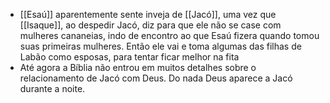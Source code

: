 - [[Esaú]] aparentemente sente inveja de [[Jacó]], uma vez que [[Isaque]], ao despedir Jacó, diz para que ele não se case com mulheres cananeias, indo de encontro ao que Esaú fizera quando tomou suas primeiras mulheres. Então ele vai e toma algumas das filhas de Labão como esposas, para tentar ficar melhor na fita
- Até agora a Bíblia não entrou em muitos detalhes sobre o relacionamento de Jacó com Deus. Do nada Deus aparece a Jacó durante a noite.
